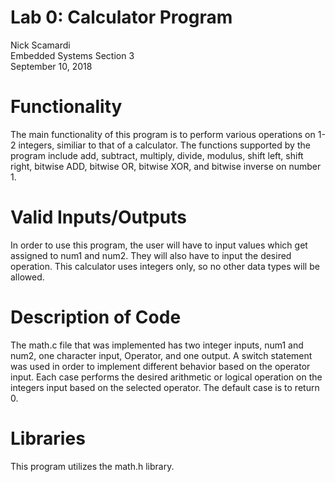 # Lab 0: Calculator Program
Nick Scamardi                                                                                                                              
Embedded Systems Section 3                                                                                                                  
September 10, 2018

# Functionality
The main functionality of this program is to perform various operations on 1-2 integers, similiar to that of a calculator. The functions supported by the program include add, subtract, multiply, divide, modulus, shift left, shift right, bitwise ADD, bitwise OR, bitwise XOR, and bitwise inverse on number 1.

# Valid Inputs/Outputs
In order to use this program, the user will have to input values which get assigned to num1 and num2. They will also have to input the desired operation. This calculator uses integers only, so no other data types will be allowed.

# Description of Code
The math.c file that was implemented has two integer inputs, num1 and num2, one character input, Operator, and one output. A switch statement was used in order to implement different behavior based on the operator input. Each case performs the desired arithmetic or logical operation on the integers input based on the selected operator. The default case is to return 0.

# Libraries
This program utilizes the math.h library.

